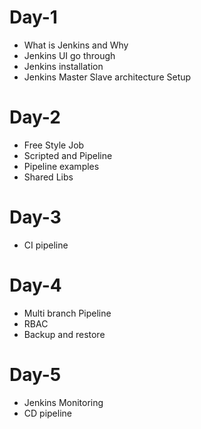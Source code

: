 # Day-1
- What is Jenkins and Why
- Jenkins UI go through
- Jenkins installation
- Jenkins Master Slave architecture Setup

# Day-2
- Free Style Job
- Scripted and Pipeline
- Pipeline examples
- Shared Libs

# Day-3
- CI pipeline

# Day-4
- Multi branch Pipeline
- RBAC
- Backup and restore

# Day-5
- Jenkins Monitoring
- CD pipeline